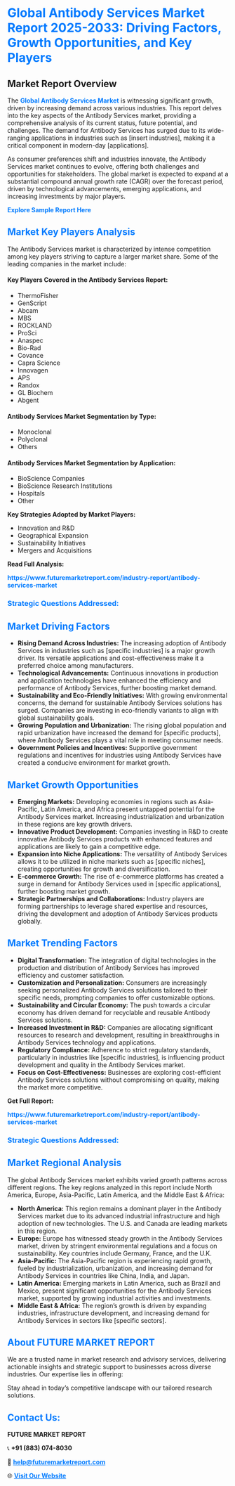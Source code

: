 <h1 style="color: #007BFF;">Global Antibody Services Market Report 2025-2033: Driving Factors, Growth Opportunities, and Key Players</h1>

<section id="overview">
<h2>Market Report Overview</h2>
<p>The <a href="https://www.futuremarketreport.com/industry-report/antibody-services-market" style="color: #007BFF; text-decoration: none;"><strong>Global Antibody Services Market</strong></a> is witnessing significant growth, driven by increasing demand across various industries. This report delves into the key aspects of the Antibody Services market, providing a comprehensive analysis of its current status, future potential, and challenges. The demand for Antibody Services has surged due to its wide-ranging applications in industries such as [insert industries], making it a critical component in modern-day [applications].</p>
<p>As consumer preferences shift and industries innovate, the Antibody Services market continues to evolve, offering both challenges and opportunities for stakeholders. The global market is expected to expand at a substantial compound annual growth rate (CAGR) over the forecast period, driven by technological advancements, emerging applications, and increasing investments by major players.</p>
</section>

<section id="overview">
<p><a href="https://www.futuremarketreport.com/request-sample/reportId=97923" style="color: #007BFF; text-decoration: none;"><strong>Explore Sample Report Here</strong></a></p>
</section>

<section id="key-players">
<h2 style="color: #007BFF;">Market Key Players Analysis</h2>
<p>The Antibody Services market is characterized by intense competition among key players striving to capture a larger market share. Some of the leading companies in the market include:</p>
<h4>Key Players Covered in the Antibody Services Report:</h4>
<ul><li>ThermoFisher</li><li>GenScript</li><li>Abcam</li><li>MBS</li><li>ROCKLAND</li><li>ProSci</li><li>Anaspec</li><li>Bio-Rad</li><li>Covance</li><li>Capra Science</li><li>Innovagen</li><li>APS</li><li>Randox</li><li>GL Biochem</li><li>Abgent</li></ul>
<h4>Antibody Services Market Segmentation by Type:</h4>
<ul><li>Monoclonal</li><li>Polyclonal</li><li>Others</li></ul>

<h4>Antibody Services Market Segmentation by Application:</h4>
<ul><li>BioScience Companies</li><li>BioScience Research Institutions</li><li>Hospitals</li><li>Other</li></ul>
<p><strong>Key Strategies Adopted by Market Players:</strong></p>
<ul>
<li>Innovation and R&D</li>
<li>Geographical Expansion</li>
<li>Sustainability Initiatives</li>
<li>Mergers and Acquisitions</li>
</ul>
</section>

<section>
<p><strong>Read Full Analysis: </strong></p><a href="https://www.futuremarketreport.com/industry-report/antibody-services-market" style="color: #007BFF; text-decoration: none;"><strong>https://www.futuremarketreport.com/industry-report/antibody-services-market</strong></a>
<h3 style="color: #007BFF;">Strategic Questions Addressed:</h3>
</section>

<section id="driving-factors">
<h2 style="color: #007BFF;">Market Driving Factors</h2>
<ul>
<li><strong>Rising Demand Across Industries:</strong> The increasing adoption of Antibody Services in industries such as [specific industries] is a major growth driver. Its versatile applications and cost-effectiveness make it a preferred choice among manufacturers.</li>
<li><strong>Technological Advancements:</strong> Continuous innovations in production and application technologies have enhanced the efficiency and performance of Antibody Services, further boosting market demand.</li>
<li><strong>Sustainability and Eco-Friendly Initiatives:</strong> With growing environmental concerns, the demand for sustainable Antibody Services solutions has surged. Companies are investing in eco-friendly variants to align with global sustainability goals.</li>
<li><strong>Growing Population and Urbanization:</strong> The rising global population and rapid urbanization have increased the demand for [specific products], where Antibody Services plays a vital role in meeting consumer needs.</li>
<li><strong>Government Policies and Incentives:</strong> Supportive government regulations and incentives for industries using Antibody Services have created a conducive environment for market growth.</li>
</ul>
</section>

<section id="growth-opportunities">
<h2 style="color: #007BFF;">Market Growth Opportunities</h2>
<ul>
<li><strong>Emerging Markets:</strong> Developing economies in regions such as Asia-Pacific, Latin America, and Africa present untapped potential for the Antibody Services market. Increasing industrialization and urbanization in these regions are key growth drivers.</li>
<li><strong>Innovative Product Development:</strong> Companies investing in R&D to create innovative Antibody Services products with enhanced features and applications are likely to gain a competitive edge.</li>
<li><strong>Expansion into Niche Applications:</strong> The versatility of Antibody Services allows it to be utilized in niche markets such as [specific niches], creating opportunities for growth and diversification.</li>
<li><strong>E-commerce Growth:</strong> The rise of e-commerce platforms has created a surge in demand for Antibody Services used in [specific applications], further boosting market growth.</li>
<li><strong>Strategic Partnerships and Collaborations:</strong> Industry players are forming partnerships to leverage shared expertise and resources, driving the development and adoption of Antibody Services products globally.</li>
</ul>
</section>

<section id="trending-factors">
<h2 style="color: #007BFF;">Market Trending Factors</h2>
<ul>
<li><strong>Digital Transformation:</strong> The integration of digital technologies in the production and distribution of Antibody Services has improved efficiency and customer satisfaction.</li>
<li><strong>Customization and Personalization:</strong> Consumers are increasingly seeking personalized Antibody Services solutions tailored to their specific needs, prompting companies to offer customizable options.</li>
<li><strong>Sustainability and Circular Economy:</strong> The push towards a circular economy has driven demand for recyclable and reusable Antibody Services solutions.</li>
<li><strong>Increased Investment in R&D:</strong> Companies are allocating significant resources to research and development, resulting in breakthroughs in Antibody Services technology and applications.</li>
<li><strong>Regulatory Compliance:</strong> Adherence to strict regulatory standards, particularly in industries like [specific industries], is influencing product development and quality in the Antibody Services market.</li>
<li><strong>Focus on Cost-Effectiveness:</strong> Businesses are exploring cost-efficient Antibody Services solutions without compromising on quality, making the market more competitive.</li>
</ul>
</section>

<section>
<p><strong>Get Full Report: </strong></p><a href="https://www.futuremarketreport.com/industry-report/antibody-services-market" style="color: #007BFF; text-decoration: none;"><strong>https://www.futuremarketreport.com/industry-report/antibody-services-market</strong></a>
<h3 style="color: #007BFF;">Strategic Questions Addressed:</h3>
</section>


<section id="regional-analysis">
<h2 style="color: #007BFF;">Market Regional Analysis</h2>
<p>The global Antibody Services market exhibits varied growth patterns across different regions. The key regions analyzed in this report include North America, Europe, Asia-Pacific, Latin America, and the Middle East & Africa:</p>
<ul>
<li><strong>North America:</strong> This region remains a dominant player in the Antibody Services market due to its advanced industrial infrastructure and high adoption of new technologies. The U.S. and Canada are leading markets in this region.</li>
<li><strong>Europe:</strong> Europe has witnessed steady growth in the Antibody Services market, driven by stringent environmental regulations and a focus on sustainability. Key countries include Germany, France, and the U.K.</li>
<li><strong>Asia-Pacific:</strong> The Asia-Pacific region is experiencing rapid growth, fueled by industrialization, urbanization, and increasing demand for Antibody Services in countries like China, India, and Japan.</li>
<li><strong>Latin America:</strong> Emerging markets in Latin America, such as Brazil and Mexico, present significant opportunities for the Antibody Services market, supported by growing industrial activities and investments.</li>
<li><strong>Middle East & Africa:</strong> The region’s growth is driven by expanding industries, infrastructure development, and increasing demand for Antibody Services in sectors like [specific sectors].</li>
</ul>
</section>

<footer>
<h2 style="color: #007BFF;">About FUTURE MARKET REPORT</h2>
<p>We are a trusted name in market research and advisory services, delivering actionable insights and strategic support to businesses across diverse industries. Our expertise lies in offering:</p>

<p>Stay ahead in today’s competitive landscape with our tailored research solutions.</p>

<h2 style="color: #007BFF;">Contact Us:</h2>
<p><strong>FUTURE MARKET REPORT</strong></p>
<p>📞 <strong>+91 (883) 074-8030</strong></p>
<p>📧 <strong><a href="mailto:help@futuremarketreport.com" style="color: #007BFF;">help@futuremarketreport.com</a></strong></p>
<p>🌐 <strong><a href="https://www.futuremarketreport.com/" style="color: #007BFF;">Visit Our Website</a></strong></p>
</footer>